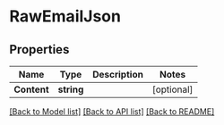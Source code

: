 # RawEmailJson

## Properties

Name | Type | Description | Notes
------------ | ------------- | ------------- | -------------
**Content** | **string** |  | [optional] 

[[Back to Model list]](../README#documentation-for-models) [[Back to API list]](../README#documentation-for-api-endpoints) [[Back to README]](../README)


